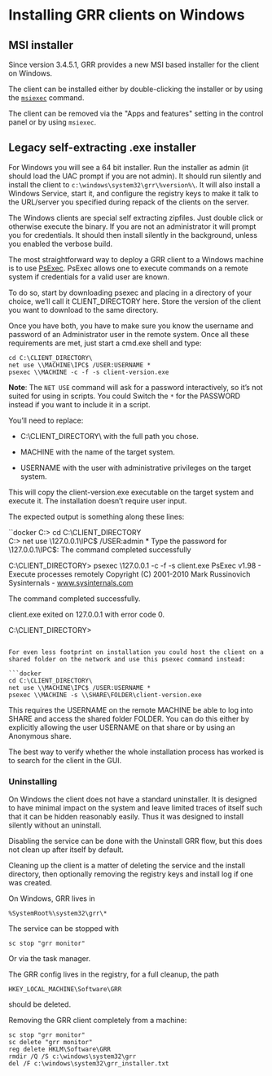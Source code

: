 # Installing GRR clients on Windows

## MSI installer

Since version 3.4.5.1, GRR provides a new MSI based installer for the client on
Windows.

The client can be installed either by double-clicking the installer or by using
the
[`msiexec`](https://docs.microsoft.com/en-us/windows-server/administration/windows-commands/msiexec)
command.

The client can be removed via the "Apps and features" setting in the control
panel or by using `msiexec`.

## Legacy self-extracting .exe installer

For Windows you will see a 64 bit installer. Run the installer as admin (it
should load the UAC prompt if you are not admin). It should run silently and
install the client to `c:\windows\system32\grr\%version%\`. It will also
install a Windows Service, start it, and configure the registry keys to make it
talk to the URL/server you specified during repack of the clients on the
server.

The Windows clients are special self extracting zipfiles. Just double
click or otherwise execute the binary. If you are not an administrator
it will prompt you for credentials. It should then install silently in
the background, unless you enabled the verbose
build.

The most straightforward way to deploy a GRR client to a Windows machine
is to use
[PsExec](http://technet.microsoft.com/en-us/sysinternals/bb897553.aspx).
PsExec allows one to execute commands on a remote system if credentials
for a valid user are known.

To do so, start by downloading psexec and placing in a directory of your
choice, we’ll call it CLIENT\_DIRECTORY here. Store the version of the
client you want to download to the same directory.

Once you have both, you have to make sure you know the username and
password of an Administrator user in the remote system. Once all these
requirements are met, just start a cmd.exe shell and type:

```docker
cd C:\CLIENT_DIRECTORY\
net use \\MACHINE\IPC$ /USER:USERNAME *
psexec \\MACHINE -c -f -s client-version.exe
```

**Note**: The `NET USE` command will ask for a password interactively,
so it’s not suited for using in scripts. You could Switch the `*` for
the PASSWORD instead if you want to include it in a script.

You’ll need to replace:

  - C:\\CLIENT\_DIRECTORY\\ with the full path you chose.

  - MACHINE with the name of the target system.

  - USERNAME with the user with administrative privileges on the target
    system.

This will copy the client-version.exe executable on the target system and
execute it. The installation doesn’t require user input.

The expected output is something along these lines:

``docker
C:\> cd C:\CLIENT_DIRECTORY\
C:\> net use \\127.0.0.1\IPC$ /USER:admin *
Type the password for \\127.0.0.1\IPC$:
The command completed successfully

C:\CLIENT_DIRECTORY> psexec \\127.0.0.1 -c -f -s client.exe
PsExec v1.98 - Execute processes remotely
Copyright (C) 2001-2010 Mark Russinovich
Sysinternals - www.sysinternals.com

The command completed successfully.

client.exe exited on 127.0.0.1 with error code 0.

C:\CLIENT_DIRECTORY>
```

For even less footprint on installation you could host the client on a
shared folder on the network and use this psexec command instead:

```docker
cd C:\CLIENT_DIRECTORY\
net use \\MACHINE\IPC$ /USER:USERNAME *
psexec \\MACHINE -s \\SHARE\FOLDER\client-version.exe
```

This requires the USERNAME on the remote MACHINE be able to log into
SHARE and access the shared folder FOLDER. You can do this either by
explicitly allowing the user USERNAME on that share or by using an
Anonymous share.

The best way to verify whether the whole installation process has worked
is to search for the client in the GUI.

### Uninstalling
On Windows the client does not have a standard uninstaller. It is
designed to have minimal impact on the system and leave limited traces
of itself such that it can be hidden reasonably easily. Thus it was
designed to install silently without an uninstall.

Disabling the service can be done with the Uninstall GRR flow, but this does
not clean up after itself by default.

Cleaning up the client is a matter of deleting the service and the
install directory, then optionally removing the registry keys and
install log if one was created.

On Windows, GRR lives in

```docker
%SystemRoot%\system32\grr\*
```

The service can be stopped with

```docker
sc stop "grr monitor"
```

Or via the task manager.

The GRR config lives in the registry, for a full cleanup, the path

```docker
HKEY_LOCAL_MACHINE\Software\GRR
```

should be deleted.

Removing the GRR client completely from a machine:

```docker
sc stop "grr monitor"
sc delete "grr monitor"
reg delete HKLM\Software\GRR
rmdir /Q /S c:\windows\system32\grr
del /F c:\windows\system32\grr_installer.txt
```
